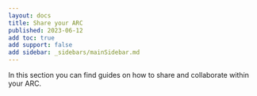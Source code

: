```yaml
---
layout: docs
title: Share your ARC
published: 2023-06-12
add toc: true
add support: false
add sidebar: _sidebars/mainSidebar.md
---
```


In this section you can find guides on how to share and collaborate within your ARC.